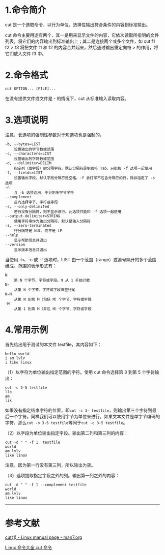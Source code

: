 # 1.命令简介
cut 是一个选取命令，以行为单位，选择性输出符合条件的内容到标准输出。

cut 命令主要用途有两个，其一是用来显示文件的内容，它依次读取所指明的文件列表，将它们的内容输出到标准输出上；其二是连接两个或多个文件，如 cut f1 f2 > f3 将把文件 f1 和 f2 的内容合并起来，然后通过输出重定向符 > 的作用，将它们放入文件 f3 中。

# 2.命令格式
```
cut OPTION... [FILE]...
```
在没有提供文件或文件是 - 的情况下，cut 从标准输入读取内容。
# 3.选项说明
注意，长选项的强制性参数对于短选项也是强制的。
```
-b, --bytes=LIST
	设置输出的字节数或范围
-c, --characters=LIST
	设置输出的字符数或范围
-d, --delimiter=DELIM
	指定列（或字段）的分隔字符。默认分隔符是制表符 Tab。只能和 -f 选项一起使用
-f, --fields=LIST
	设置输出字段，默认字段分隔符是空格。-f 会打印不包含分隔符的行，除非指定了 -s 选项
-n
	与 -b 选项连用，不分割多字节字符
--complement
	反向选择字节、字符或字段
-s, --only-delimited
	若行没有分隔符，则不显示该行。此选项只能和 -f 选项一起使用
--output-delimiter=STRING
	使用字符串作为输出分隔符，默认是输入分隔符
-z, --zero-terminated
	行分隔符是 NUL，而不是 LF
--help
	显示帮助信息并退出
--version
	显示版本信息并退出
```
当使用 -b、-c 或 -f 选项时，LIST 由一个范围（range）或逗号隔开的多个范围组成。范围的表示形式有：
```
N
    第 N 个字节、字符或字段。N 从 1 开始计数 
N-
    从第 N 个字节、字符或字段直至行尾 
N-M
	从第 N 到第 M（包括 M）个字节、字符或字段 
-M
	从第 1 到第 M（并包 M）个字节、字符或字段
```
# 4.常用示例
首先给出用于测试的本文件 testfile，其内容如下：
```
hello world
i am lvlv
i like linux
```
（1）以字符为单位输出指定范围的字符。使用 cut 命令选择第 3 到第 5 个字符输出：
```
cut -c 3-5 testfile
llo
am 
lik
```
如果没有指定结束字符的位置，即`cut -c 3- testfile`，则输出第三个字符到最后一个字符。同样我们可以使用字节为单位来进行，如果文本文件是单字节编码的字符，那么`cut -b 3-5 testfile`等同于`cut -c 3-5 testfile`。

（2）以字段为单位输出指定字段。输出第二列和第三列的内容：
```
cut -d " " -f 1  testfile
world
am lvlv
like linux
```
注意，因为第一行没有第三列，所以输出为空。

（3）选项提取指定字段之外的列。输出第一列之外的内容：
```
cut -d " " -f 1 --complement testfile
world
am lvlv
like linux
```

---
# 参考文献
[cut(1) - Linux manual page - man7.org](http://man7.org/linux/man-pages/man1/cut.1.html)

[Linux 命令大全.cut 命令](https://man.linuxde.net/cut)

<Vssue title="cut" />